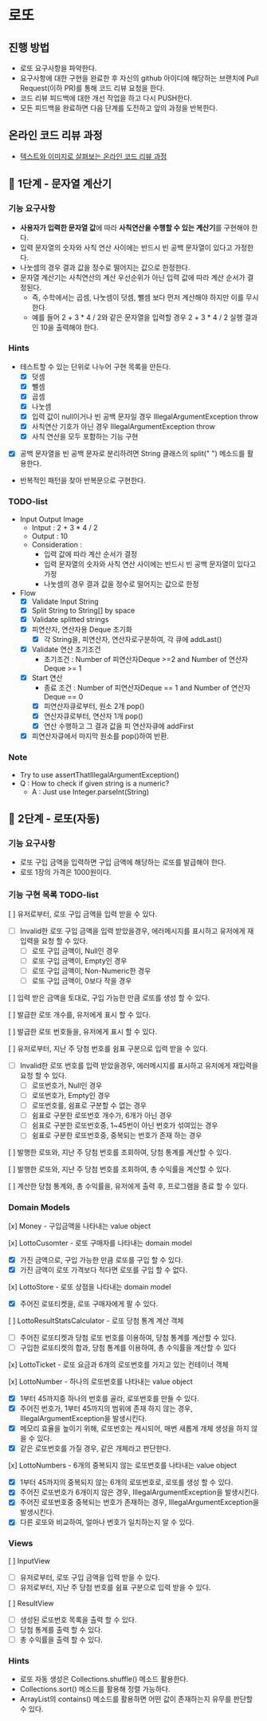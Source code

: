 # 로또

## 진행 방법

* 로또 요구사항을 파악한다.
* 요구사항에 대한 구현을 완료한 후 자신의 github 아이디에 해당하는 브랜치에 Pull Request(이하 PR)를 통해 코드 리뷰 요청을 한다.
* 코드 리뷰 피드백에 대한 개선 작업을 하고 다시 PUSH한다.
* 모든 피드백을 완료하면 다음 단계를 도전하고 앞의 과정을 반복한다.

## 온라인 코드 리뷰 과정

* [텍스트와 이미지로 살펴보는 온라인 코드 리뷰 과정](https://github.com/next-step/nextstep-docs/tree/master/codereview)

## 🚀 1단계 - 문자열 계산기

### 기능 요구사항

* **사용자가 입력한 문자열 값**에 따라 **사칙연산을 수행할 수 있는 계산기**를 구현해야 한다.
* 입력 문자열의 숫자와 사칙 연산 사이에는 반드시 빈 공백 문자열이 있다고 가정한다.
* 나눗셈의 경우 결과 값을 정수로 떨어지는 값으로 한정한다.
* 문자열 계산기는 사칙연산의 계산 우선순위가 아닌 입력 값에 따라 계산 순서가 결정된다.
    * 즉, 수학에서는 곱셈, 나눗셈이 덧셈, 뺄셈 보다 먼저 계산해야 하지만 이를 무시한다.
    * 예를 들어 2 + 3 * 4 / 2와 같은 문자열을 입력할 경우 2 + 3 * 4 / 2 실행 결과인 10을 출력해야 한다.

### Hints

- 테스트할 수 있는 단위로 나누어 구현 목록을 만든다.
    - [x] 덧셈
    - [x] 뺄셈
    - [x] 곱셈
    - [x] 나눗셈
    - [x] 입력 값이 null이거나 빈 공백 문자일 경우 IllegalArgumentException throw
    - [x] 사칙연산 기호가 아닌 경우 IllegalArgumentException throw
    - [x] 사칙 연산을 모두 포함하는 기능 구현
- [x] 공백 문자열을 빈 공백 문자로 분리하려면 String 클래스의 split(" ") 메소드를 활용한다.
- 반복적인 패턴을 찾아 반복문으로 구현한다.

### TODO-list

- Input Output Image
    - Intput : 2 + 3 * 4 / 2
    - Output : 10
    - Consideration :
        - 입력 값에 따라 계산 순서가 결정
        - 입력 문자열의 숫자와 사칙 연산 사이에는 반드시 빈 공백 문자열이 있다고 가정
        - 나눗셈의 경우 결과 값을 정수로 떨어지는 값으로 한정
- Flow
    - [x] Validate Input String
    - [x] Split String to String[]  by space
    - [x] Validate splitted strings
    - [x] 피연산자, 연산자용 Deque 초기화
        - [x] 각 String을, 피연산자, 연산자로구분하여, 각 큐에 addLast()
    - [x] Validate 연산 초기조건
        - 초기조건 : Number of 피연산자Deque >=2 and Number of 연산자 Deque >= 1
    - [x] Start 연산
        - 종료 조건 : Number of 피연산자Deque == 1 and Number of 연산자 Deque == 0
        - [x] 피연산자큐로부터, 원소 2개 pop()
        - [x] 연산자큐로부터, 연산자 1개 pop()
        - [x] 연산 수행하고 그 결과 값을 피 연산자큐에 addFirst
    - [x] 피연산자큐에서 마지막 원소를 pop()하여 반환.

### Note

- Try to use assertThatIllegalArgumentException()
- Q : How to check if given string is a numeric?
    - A : Just use Integer.parseInt(String)

## 🚀 2단계 - 로또(자동)

### 기능 요구사항

* 로또 구입 금액을 입력하면 구입 금액에 해당하는 로또를 발급해야 한다.
* 로또 1장의 가격은 1000원이다.

### 기능 구현 목록 TODO-list

[ ] 유저로부터, 로또 구입 금액을 입력 받을 수 있다.

- [ ] Invalid한 로또 구입 금액을 입력 받았을경우, 에러메시지를 표시하고 유저에게 재입력을 요청 할 수 있다.
    - [ ] 로또 구입 금액이, Null인 경우
    - [ ] 로또 구입 금액이, Empty인 경우
    - [ ] 로또 구입 금액이, Non-Numeric한 경우
    - [ ] 로또 구입 금액이, 0보다 작을 경우

[ ] 입력 받은 금액을 토대로, 구입 가능한 만큼 로또를 생성 할 수 있다.

[ ] 발급한 로또 개수를, 유저에게 표시 할 수 있다.

[ ] 발급한 로또 번호들을, 유저에게 표시 할 수 있다.

[ ] 유저로부터, 지난 주 당첨 번호를 쉼표 구분으로 입력 받을 수 있다.

- [ ] Invalid한 로또 번호를 입력 받았을경우, 에러메시지를 표시하고 유저에게 재입력을 요청 할 수 있다.
    - [ ] 로또번호가, Null인 경우
    - [ ] 로또번호가, Empty인 경우
    - [ ] 로또번호를, 쉼표로 구분할 수 없는 경우
    - [ ] 쉼표로 구분한 로또번호 개수가, 6개가 아닌 경우
    - [ ] 쉼표로 구분한 로또번호중, 1~45번이 아닌 번호가 섞여있는 경우
    - [ ] 쉼표로 구분한 로또번호중, 중복되는 번호가 존재 하는 경우

[ ] 발행한 로또와, 지난 주 당첨 번호를 조회하여, 당첨 통계를 계산할 수 있다.

[ ] 발행한 로또와, 지난 주 당첨 번호를 조회하여, 총 수익률을 계산할 수 있다.

[ ] 계산한 당첨 통계와, 총 수익률을, 유저에게 출력 후, 프로그램을 종료 할 수 있다.

### Domain Models

[x] Money - 구입금액을 나타내는 value object

[x] LottoCusomter - 로또 구매자를 나타내는 domain model
- [x] 가진 금액으로, 구입 가능한 만큼 로또를 구입 할 수 있다.
- [x] 가진 금액이 로또 가격보다 적다면 로또를 구입 할 수 없다.

[x] LottoStore - 로또 상점을 나타내는 domain model
- [x] 주어진 로또티켓을, 로또 구매자에게 팔 수 있다.

[ ] LottoResultStatsCalculator - 로또 당첨 통계 계산 객체
- [ ] 주어진 로또티켓과 당첨 로또 번호를 이용하여, 당첨 통계를 계산할 수 있다.
- [ ]  구입한 로또티켓의 합과, 당첨 통계를 이용하여, 총 수익률을 계산할 수 있다

[x] LottoTicket - 로또 요금과 6개의 로또번호를 가지고 있는 컨테이너 객체

[x] LottoNumber - 하나의 로또번호를 나타내는 value object
- [x] 1부터 45까지중 하나의 번호를 골라, 로또번호를 만들 수 있다.
- [x] 주어진 번호가, 1부터 45까지의 범위에 존재 하지 않는 경우, IllegalArgumentException을 발생시킨다.
- [x] 메모리 효율을 높이기 위해, 로또번호는 캐시되어, 매번 새롭게 개체 생성을 하지 않을 수 있다.
- [x] 같은 로또번호를 가질 경우, 같은 개체라고 판단한다.

[x] LottoNumbers - 6개의 중복되지 않는 로또번호를 나타내는 value object
- [x] 1부터 45까지의 중복되지 않는 6개의 로또번호로, 로또를 생성 할 수 있다.
- [x] 주어진 로또번호가 6개이지 않은 경우, IllegalArgumentException을 발생시킨다.
- [x] 주어진 로또번호중 중복되는 번호가 존재하는 경우, IllegalArgumentException을 발생시킨다.
- [x] 다른 로또와 비교하여, 얼마나 번호가 일치하는지 알 수 있다.

### Views

[ ] InputView

- [ ] 유저로부터, 로또 구입 금액을 입력 받을 수 있다.
- [ ] 유저로부터, 지난 주 당첨 번호를 쉼표 구분으로 입력 받을 수 있다.

[ ] ResultView

- [ ] 생성된 로또번호 목록을 출력 할 수 있다.
- [ ] 당첨 통계를 출력 할 수 있다.
- [ ] 총 수익률을 출력 할 수 있다.

### Hints

* 로또 자동 생성은 Collections.shuffle() 메소드 활용한다.
* Collections.sort() 메소드를 활용해 정렬 가능하다.
* ArrayList의 contains() 메소드를 활용하면 어떤 값이 존재하는지 유무를 판단할 수 있다.
